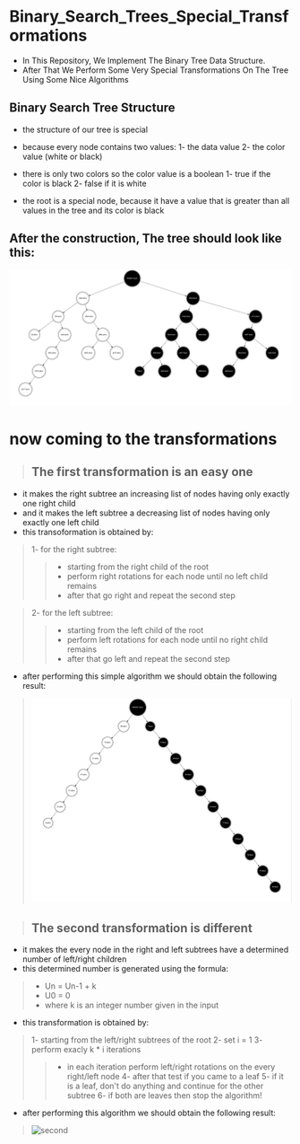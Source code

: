 # Binary_Search_Trees_Special_Transformations

* In This Repository, We Implement The Binary Tree Data Structure.
* After That We Perform Some Very Special Transformations On The Tree Using Some Nice Algorithms

## Binary Search Tree Structure

* the structure of our tree is special
* because every node contains two values:
    1- the data value
    2- the color value (white or black)

* there is only two colors so the color value is a boolean
    1- true if the color is black
    2- false if it is white

* the root is a special node, because it have a value that is greater than all values in the tree and its color is black



## After the construction, The tree should look like this:

![tree](./out/tree.jpg)


# now coming to the transformations

>## The first transformation is an easy one
* it makes the right subtree an increasing list of nodes having only exactly one right child
* and it makes the left subtree a decreasing list of nodes having only exactly one left child
* this transoformation is obtained by:
>1- for the right subtree:
>> * starting from the right child of the root
>> * perform right rotations for each node until no left child remains
>> * after that go right and repeat the second step
    
>2- for the left subtree:
>> * starting from the left child of the root
>> * perform left rotations for each node until no right child remains
>> * after that go left and repeat the second step

    
* after performing this simple algorithm we should obtain the following result:
>![first](./out/first_transformation.jpg)

>## The second transformation is different
* it makes the every node in the right and left subtrees have a determined number of left/right children
* this determined number is generated using the formula:
> * Un = Un-1 + k
> * U0 = 0
> * where k is an integer number given in the input

* this transformation is obtained by:
> 1- starting from the left/right subtrees of the root
> 2- set i = 1
> 3- perform exacly k * i iterations
>> * in each iteration perform left/right rotations on the every right/left node
> 4- after that test if you came to a leaf
> 5- if it is a leaf, don't do anything and continue for the other subtree
> 6- if both are leaves then stop the algorithm!


* after performing this algorithm we should obtain the following result:
>![second](./out/second_transformation.jpg)
